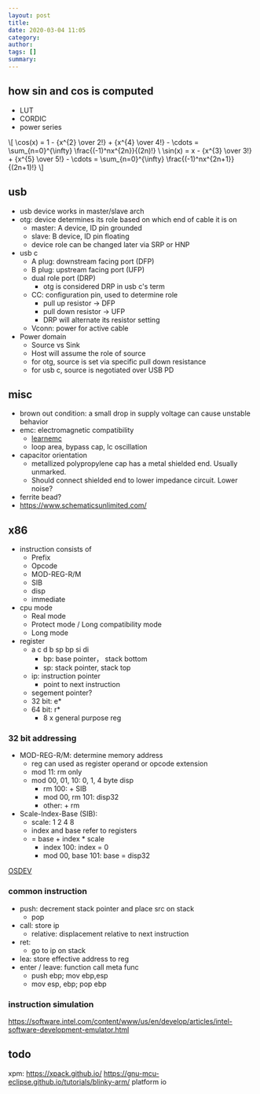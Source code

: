 ```yaml
---
layout: post
title: 
date: 2020-03-04 11:05
category: 
author: 
tags: []
summary: 
---
```


## how sin and cos is computed

* LUT
* CORDIC
* power series

\\[
\cos(x) = 1 - {x^{2} \over 2!} + {x^{4} \over 4!} - \cdots = \sum_{n=0}^{\infty} \frac{(-1)^nx^{2n}}{(2n)!} \\
\sin(x) = x - {x^{3} \over 3!} + {x^{5} \over 5!} - \cdots = \sum_{n=0}^{\infty} \frac{(-1)^nx^{2n+1}}{(2n+1)!}
\\]

## usb

* usb device works in master/slave arch
* otg: device determines its role based on which end of cable it is on
  * master: A device, ID pin grounded
  * slave: B device, ID pin floating
  * device role can be changed later via SRP or HNP
* usb c
  * A plug: downstream facing port (DFP)
  * B plug: upstream facing port (UFP)
  * dual role port (DRP)
    * otg is considered DRP in usb c's term
  * CC: configuration pin, used to determine role
    * pull up resistor -> DFP
    * pull down resistor -> UFP
    * DRP will alternate its resistor setting
  * Vconn: power for active cable
* Power domain
  * Source vs Sink
  * Host will assume the role of source
  * for otg, source is set via specific pull down resistance
  * for usb c, source is negotiated over USB PD

## misc

* brown out condition: a small drop in supply voltage can cause unstable behavior
* emc: electromagnetic compatibility
  * [learnemc](https://learnemc.com/the-most-important-emc-design-guidelines)
  * loop area, bypass cap, lc oscillation
* capacitor orientation
  * metallized polypropylene cap has a metal shielded end. Usually unmarked.
  * Should connect shielded end to lower impedance circuit. Lower noise?
* ferrite bead?
* https://www.schematicsunlimited.com/

## x86

* instruction consists of
  * Prefix
  * Opcode
  * MOD-REG-R/M
  * SIB
  * disp
  * immediate
* cpu mode
  * Real mode
  * Protect mode / Long compatibility mode
  * Long mode
* register
  * a c d b sp bp si di
    * bp: base pointer， stack bottom
    * sp: stack pointer, stack top
  * ip: instruction pointer
    * point to next instruction
  * segement pointer?
  * 32 bit: e*
  * 64 bit: r*
    * 8 x general purpose reg

### 32 bit addressing

* MOD-REG-R/M: determine memory address
  * reg can used as register operand or opcode extension
  * mod 11: rm only
  * mod 00, 01, 10: 0, 1, 4 byte disp
    * rm 100: + SIB
    * mod 00, rm 101: disp32
    * other: + rm
* Scale-Index-Base (SIB):
  * scale: 1 2 4 8
  * index and base refer to registers
  * = base + index * scale
    * index 100: index = 0
    * mod 00, base 101: base = disp32 

[OSDEV](https://wiki.osdev.org/X86-64_Instruction_Encoding)  

### common instruction

* push: decrement stack pointer and place src on stack
  * pop
* call: store ip
  * relative: displacement relative to next instruction
* ret:
  * go to ip on stack
* lea: store effective address to reg
* enter / leave: function call meta func
  * push ebp; mov ebp,esp
  * mov esp, ebp; pop ebp 

### instruction simulation

https://software.intel.com/content/www/us/en/develop/articles/intel-software-development-emulator.html

## todo

xpm: https://xpack.github.io/
https://gnu-mcu-eclipse.github.io/tutorials/blinky-arm/
platform io

